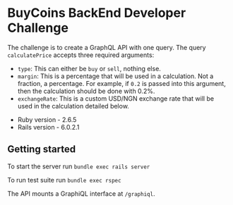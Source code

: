 # BuyCoins BackEnd Developer Challenge

The challenge is to create a GraphQL API with one query. The query `calculatePrice` accepts three required arguments:

- `type`: This can either be `buy` or `sell`, nothing else.
- `margin`: This is a percentage that will be used in a calculation. Not a fraction, a percentage. For example, if `0.2` is passed into this argument, then the calculation should be done with 0.2%.
- `exchangeRate`: This is a custom USD/NGN exchange rate that will be used in the calculation detailed below.

* Ruby version - 2.6.5
* Rails version - 6.0.2.1

## Getting started

To start the server run
`bundle exec rails server`

To run test suite run
`bundle exec rspec`

The API mounts a GraphiQL interface at `/graphiql`.
